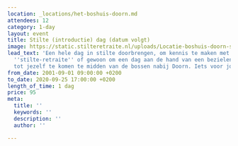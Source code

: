 ```yaml
---
location: _locations/het-boshuis-doorn.md
attendees: 12
category: 1-day
layout: event
title: Stilte (introductie) dag (datum volgt)
image: https://static.stilteretraite.nl/uploads/Locatie-boshuis-doorn-stilte dag.jpg
lead_text: 'Een hele dag in stilte doorbrengen, om kennis te maken met het concept
  ''stilte-retraite'' of gewoon om een dag aan de hand van een bezielend programma
  tot jezelf te komen te midden van de bossen nabij Doorn. Iets voor jou? '
from_date: 2001-09-01 09:00:00 +0200
to_date: 2020-09-25 17:00:00 +0200
length_of_time: 1 dag
price: 95
meta:
  title: ''
  keywords: ''
  description: ''
  author: ''

---
```

